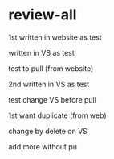 # review-all

1st written in website as test

written in VS as test

test to pull (from website)


2nd written in VS as test

test change VS before pull

1st want duplicate (from web)

change by delete on VS

add more without pu
